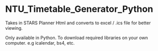 # NTU_Timetable_Generator_Python
 Takes in STARS Planner Html and converts to excel / .ics file for better viewing.

 Only available in Python.
 To download required libraries on your own computer. e.g icalendar, bs4, etc.

